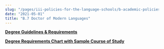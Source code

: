 ```yaml
---
slug: "/pages/iii-policies-for-the-language-schools/b-academic-policies/b-7-doctor-of-modern-languages"
date: "2021-05-01"
title: "B.7 Doctor of Modern Languages"
---
```


[**Degree Guidelines & Requirements**](http://www.middlebury.edu/system/files/media/DML%20Student%20Guidelines%20New_2.pdf)

[**Degree Requirements Chart with Sample Course of Study**](http://www.middlebury.edu/system/files/media/New%20DML%20requirements%20chart_1.pdf)
